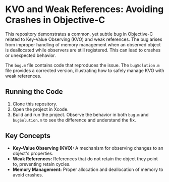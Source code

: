 # KVO and Weak References: Avoiding Crashes in Objective-C

This repository demonstrates a common, yet subtle bug in Objective-C related to Key-Value Observing (KVO) and weak references.  The bug arises from improper handling of memory management when an observed object is deallocated while observers are still registered. This can lead to crashes or unexpected behavior.

The `bug.m` file contains code that reproduces the issue. The `bugSolution.m` file provides a corrected version, illustrating how to safely manage KVO with weak references.

## Running the Code

1. Clone this repository.
2. Open the project in Xcode.
3. Build and run the project. Observe the behavior in both `bug.m` and `bugSolution.m` to see the difference and understand the fix.

## Key Concepts

* **Key-Value Observing (KVO):** A mechanism for observing changes to an object's properties.
* **Weak References:** References that do not retain the object they point to, preventing retain cycles.
* **Memory Management:** Proper allocation and deallocation of memory to avoid crashes.
